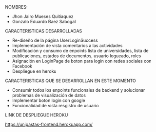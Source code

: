 NOMBRES:
- Jhon Jairo Mueses Quitiaquez
- Gonzalo Eduardo Baez Sabogal

CARACTERISTICAS DESARROLLADAS
- Re-diseño de la página UserLoginSuccess
- Implementación de vista comentarios a las actividades
- Modificación y consumo de enpoints lista de universidades, lista de publicaciones, estados de documentos, usuario logueado, roles
- Asignación en LoginPage de boton para login con redes sociales con Facebook
- Despliegue en heroku

CARACTERISTICAS QUE SE DESARROLLAN EN ESTE MOMENTO

- Consumir todos los enpoints funcionales de backend y solucionar problemas de visualización de datos
- Implementar boton login con google
- Funcionalidad de vista resgistro de usuario

LINK DE DESPLIEGUE HEROKU

https://unipastas-frontend.herokuapp.com/
